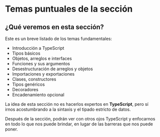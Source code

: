 # Temas puntuales de la sección

## ¿Qué veremos en esta sección?

Este es un breve listado de los temas fundamentales:

- Introducción a TypeScript
- Tipos básicos
- Objetos, arreglos e interfaces
- Funciones y sus argumentos
- Desestructuración de arreglos y objetos
- Importaciones y exportaciones
- Clases, constructores
- Tipos genéricos
- Decoradores
- Encadenamiento opcional

La idea de esta sección no es hacerlos expertos en **TypeScript**, pero sí irnos acostumbrando a la sintaxis y el tipado estricto de datos.

Después de la sección, podrán ver con otros ojos TypeScript y enfocarnos en todo lo que nos puede brindar, en lugar de las barreras que nos puede poner.